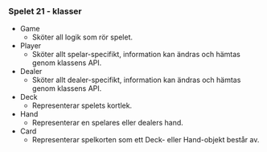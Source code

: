 ### Spelet 21 - klasser

* Game
  * Sköter all logik som rör spelet.
* Player
  * Sköter allt spelar-specifikt, information kan ändras och hämtas genom klassens API.
* Dealer
  * Sköter allt dealer-specifikt, information kan ändras och hämtas genom klassens API.
* Deck
  * Representerar spelets kortlek.
* Hand
  * Representerar en spelares eller dealers hand.
* Card
  * Representerar spelkorten som ett Deck- eller Hand-objekt består av.



